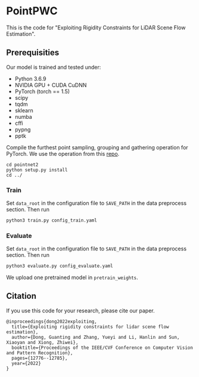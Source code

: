 # PointPWC
This is the code for "Exploiting Rigidity Constraints for LiDAR Scene Flow Estimation".

## Prerequisities
Our model is trained and tested under:
* Python 3.6.9
* NVIDIA GPU + CUDA CuDNN
* PyTorch (torch == 1.5)
* scipy
* tqdm
* sklearn
* numba
* cffi
* pypng
* pptk

Compile the furthest point sampling, grouping and gathering operation for PyTorch. We use the operation from this [repo](https://github.com/sshaoshuai/Pointnet2.PyTorch).

```shell
cd pointnet2
python setup.py install
cd ../
```

### Train
Set `data_root` in the configuration file to `SAVE_PATH` in the data preprocess section. Then run
```bash
python3 train.py config_train.yaml
```

### Evaluate
Set `data_root` in the configuration file to `SAVE_PATH` in the data preprocess section. Then run
```bash
python3 evaluate.py config_evaluate.yaml
```

We upload one pretrained model in ```pretrain_weights```.

## Citation

If you use this code for your research, please cite our paper.

```
@inproceedings{dong2022exploiting,
  title={Exploiting rigidity constraints for lidar scene flow estimation},
  author={Dong, Guanting and Zhang, Yueyi and Li, Hanlin and Sun, Xiaoyan and Xiong, Zhiwei},
  booktitle={Proceedings of the IEEE/CVF Conference on Computer Vision and Pattern Recognition},
  pages={12776--12785},
  year={2022}
}
```


